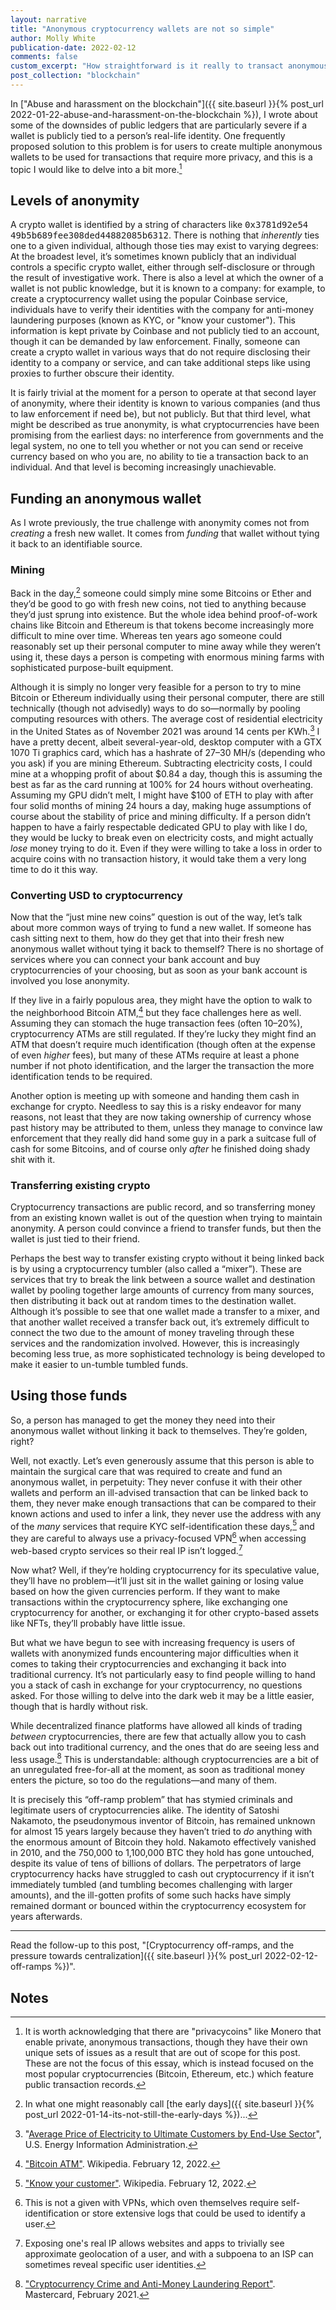 ```yaml
---
layout: narrative
title: "Anonymous cryptocurrency wallets are not so simple"
author: Molly White
publication-date: 2022-02-12
comments: false
custom_excerpt: "How straightforward is it really to transact anonymously with today's popular cryptocurrencies?" 
post_collection: "blockchain"
---
```


In ["Abuse and harassment on the blockchain"]({{ site.baseurl }}{% post_url 2022-01-22-abuse-and-harassment-on-the-blockchain %}), I wrote about some of the downsides of public ledgers that are particularly severe if a wallet is publicly tied to a person’s real-life identity. One frequently proposed solution to this problem is for users to create multiple anonymous wallets to be used for transactions that require more privacy, and this is a topic I would like to delve into a bit more.[^fn1]

## Levels of anonymity

A crypto wallet is identified by a string of characters like <tt>0x3781d92e54<wbr>49b5b689fee308ded<wbr>44882085b6312</tt>. There is nothing that *inherently* ties one to a given individual, although those ties may exist to varying degrees: At the broadest level, it’s sometimes known publicly that an individual controls a specific crypto wallet, either through self-disclosure or through the result of investigative work. There is also a level at which the owner of a wallet is not public knowledge, but it is known to a company: for example, to create a cryptocurrency wallet using the popular Coinbase service, individuals have to verify their identities with the company for anti-money laundering purposes (known as KYC, or "know your customer"). This information is kept private by Coinbase and not publicly tied to an account, though it can be demanded by law enforcement. Finally, someone can create a crypto wallet in various ways that do not require disclosing their identity to a company or service, and can take additional steps like using proxies to further obscure their identity.

It is fairly trivial at the moment for a person to operate at that second layer of anonymity, where their identity is known to various companies (and thus to law enforcement if need be), but not publicly. But that third level, what might be described as true anonymity, is what cryptocurrencies have been promising from the earliest days: no interference from governments and the legal system, no one to tell you whether or not you can send or receive currency based on who you are, no ability to tie a transaction back to an individual. And that level is becoming increasingly unachievable.

## Funding an anonymous wallet

As I wrote previously, the true challenge with anonymity comes not from *creating* a fresh new wallet. It comes from *funding* that wallet without tying it back to an identifiable source. 

### Mining

Back in the day,[^fn2] someone could simply mine some Bitcoins or Ether and they’d be good to go with fresh new coins, not tied to anything because they’d just sprung into existence. But the whole idea behind proof-of-work chains like Bitcoin and Ethereum is that tokens become increasingly more difficult to mine over time. Whereas ten years ago someone could reasonably set up their personal computer to mine away while they weren’t using it, these days a person is competing with enormous mining farms with sophisticated purpose-built equipment. 

Although it is simply no longer very feasible for a person to try to mine Bitcoin or Ethereum individually using their personal computer, there are still technically (though not advisedly) ways to do so—normally by pooling computing resources with others. The average cost of residential electricity in the United States as of November 2021 was around 14 cents per KWh.[^fn3] I have a pretty decent, albeit several-year-old, desktop computer with a GTX 1070 Ti graphics card, which has a hashrate of 27–30 MH/s (depending who you ask) if you are mining Ethereum. Subtracting electricity costs, I could mine at a whopping profit of about $0.84 a day, though this is assuming the best as far as the card running at 100% for 24 hours without overheating. Assuming my GPU didn’t melt, I might have $100 of ETH to play with after four solid months of mining 24 hours a day, making huge assumptions of course about the stability of price and mining difficulty. If a person didn’t happen to have a fairly respectable dedicated GPU to play with like I do, they would be lucky to break even on electricity costs, and might actually _lose_ money trying to do it. Even if they were willing to take a loss in order to acquire coins with no transaction history, it would take them a very long time to do it this way.

### Converting USD to cryptocurrency

Now that the “just mine new coins” question is out of the way, let’s talk about more common ways of trying to fund a new wallet. If someone has cash sitting next to them, how do they get that into their fresh new anonymous wallet without tying it back to themself? There is no shortage of services where you can connect your bank account and buy cryptocurrencies of your choosing, but as soon as your bank account is involved you lose anonymity.

If they live in a fairly populous area, they might have the option to walk to the neighborhood Bitcoin ATM,[^fn8] but they face challenges here as well. Assuming they can stomach the huge transaction fees (often 10–20%), cryptocurrency ATMs are still regulated. If they’re lucky they might find an ATM that doesn’t require much identification (though often at the expense of even *higher* fees), but many of these ATMs require at least a phone number if not photo identification, and the larger the transaction the more identification tends to be required.

Another option is meeting up with someone and handing them cash in exchange for crypto. Needless to say this is a risky endeavor for many reasons, not least that they are now taking ownership of currency whose past history may be attributed to them, unless they manage to convince law enforcement that they really did hand some guy in a park a suitcase full of cash for some Bitcoins, and of course only _after_ he finished doing shady shit with it.

### Transferring existing crypto

Cryptocurrency transactions are public record, and so transferring money from an existing known wallet is out of the question when trying to maintain anonymity. A person could convince a friend to transfer funds, but then the wallet is just tied to their friend. 

Perhaps the best way to transfer existing crypto without it being linked back is by using a cryptocurrency tumbler (also called a “mixer”). These are services that try to break the link between a source wallet and destination wallet by pooling together large amounts of currency from many sources, then distributing it back out at random times to the destination wallet. Although it’s possible to see that one wallet made a transfer to a mixer, and that another wallet received a transfer back out, it’s extremely difficult to connect the two due to the amount of money traveling through these services and the randomization involved. However, this is increasingly becoming less true, as more sophisticated technology is being developed to make it easier to un-tumble tumbled funds.

## Using those funds

So, a person has managed to get the money they need into their anonymous wallet without linking it back to themselves. They’re golden, right?

Well, not exactly. Let’s even generously assume that this person is able to maintain the surgical care that was required to create and fund an anonymous wallet, in perpetuity: They never confuse it with their other wallets and perform an ill-advised transaction that can be linked back to them, they never make enough transactions that can be compared to their known actions and used to infer a link, they never use the address with any of the *many* services that require KYC self-identification these days,[^fn7] and they are careful to always use a privacy-focused VPN[^fn4] when accessing web-based crypto services so their real IP isn’t logged.[^fn5]

Now what? Well, if they’re holding cryptocurrency for its speculative value, they’ll have no problem—it’ll just sit in the wallet gaining or losing value based on how the given currencies perform. If they want to make transactions within the cryptocurrency sphere, like exchanging one cryptocurrency for another, or exchanging it for other crypto-based assets like NFTs, they’ll probably have little issue.

But what we have begun to see with increasing frequency is users of wallets with anonymized funds encountering major difficulties when it comes to taking their cryptocurrencies and exchanging it back into traditional currency. It’s not particularly easy to find people willing to hand you a stack of cash in exchange for your cryptocurrency, no questions asked. For those willing to delve into the dark web it may be a little easier, though that is hardly without risk.

While decentralized finance platforms have allowed all kinds of trading *between* cryptocurrencies, there are few that actually allow you to cash back out into traditional currency, and the ones that do are seeing less and less usage.[^fn6] This is understandable: although cryptocurrencies are a bit of an unregulated free-for-all at the moment, as soon as traditional money enters the picture, so too do the regulations—and many of them.

It is precisely this “off-ramp problem” that has stymied criminals and legitimate users of cryptocurrencies alike. The identity of Satoshi Nakamoto, the pseudonymous inventor of Bitcoin, has remained unknown for almost 15 years largely because they haven’t tried to *do* anything with the enormous amount of Bitcoin they hold. Nakamoto effectively vanished in 2010, and the 750,000 to 1,100,000 BTC they hold has gone untouched, despite its value of tens of billions of dollars. The perpetrators of large cryptocurrency hacks have struggled to cash out cryptocurrency if it isn’t immediately tumbled (and tumbling becomes challenging with larger amounts), and the ill-gotten profits of some such hacks have simply remained dormant or bounced within the cryptocurrency ecosystem for years afterwards.

-----

Read the follow-up to this post, "[Cryptocurrency off-ramps, and the pressure towards centralization]({{ site.baseurl }}{% post_url 2022-02-12-off-ramps %})".

## Notes

[^fn1]: It is worth acknowledging that there are "privacycoins" like Monero that enable private, anonymous transactions, though they have their own unique sets of issues as a result that are out of scope for this post. These are not the focus of this essay, which is instead focused on the most popular cryptocurrencies (Bitcoin, Ethereum, etc.) which feature public transaction records.
[^fn2]: In what one might reasonably call [the early days]({{ site.baseurl }}{% post_url 2022-01-14-its-not-still-the-early-days %})...
[^fn3]: "[Average Price of Electricity to Ultimate Customers by End-Use Sector](https://www.eia.gov/electricity/monthly/epm_table_grapher.php?t=epmt_5_6_a)", U.S. Energy Information Administration.
[^fn4]: This is not a given with VPNs, which oven themselves require self-identification or store extensive logs that could be used to identify a user.
[^fn5]: Exposing one's real IP allows websites and apps to trivially see approximate geolocation of a user, and with a subpoena to an ISP can sometimes reveal specific user identities.
[^fn6]: ["Cryptocurrency Crime and Anti-Money Laundering Report"](https://ciphertrace.com/2020-year-end-cryptocurrency-crime-and-anti-money-laundering-report/). Mastercard, February 2021.
[^fn7]: ["Know your customer"](https://en.wikipedia.org/wiki/Know_your_customer). Wikipedia. February 12, 2022.
[^fn8]: ["Bitcoin ATM"](https://en.wikipedia.org/wiki/Bitcoin_ATM). Wikipedia. February 12, 2022.
